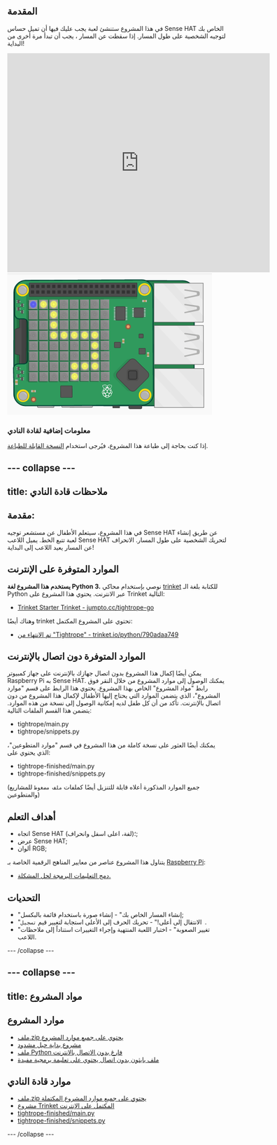 ## المقدمة

في هذا المشروع ستنشئ لعبة يجب عليك فيها أن تميل حساس Sense HAT الخاص بك لتوجيه الشخصية على طول المسار. إذا سقطت عن المسار ، يجب أن تبدأ مرة أخرى من البداية!

<div class="trinket">
  <iframe src="https://trinket.io/embed/python/790adaa749?outputOnly=true&start=result" width="600" height="500" frameborder="0" marginwidth="0" marginheight="0" allowfullscreen mark="crwd-mark">
</iframe> <img src="images/tightrope-final.png" />
</div>

### معلومات إضافية لقادة النادي

إذا كنت بحاجة إلى طباعة هذا المشروع، فيُرجى استخدام [النسخة القابلة للطباعة](https://projects.raspberrypi.org/ar-SA/projects/tightrope/print).

--- collapse ---
---
title: ملاحظات قادة النادي
---

## مقدمة:

في هذا المشروع، سيتعلم الأطفال عن مستشعر توجيه Sense HAT عن طريق إنشاء لعبة تتبع الخط. يميل اللاعب Sense HAT لتحريك الشخصية على طول المسار. الانحراف عن المسار يعيد اللاعب إلى البداية!

## الموارد المتوفرة على الإنترنت

**يستخدم هذا المشروع لغة Python 3.** نوصي بإستخدام محاكي [trinket](https://trinket.io/) للكتابة بلغة الـ Python عبر الانترنت. يحتوي هذا المشروع على Trinket التالية:

* [Trinket Starter Trinket - jumpto.cc/tightrope-go](http://jumpto.cc/tightrope-go)

وهناك أيضًا trinket تحتوي على المشروع المكتمل:

* [تم الانتهاء من "Tightrope" - trinket.io/python/790adaa749](https://trinket.io/python/790adaa749)

## الموارد المتوفرة دون اتصال بالإنترنت

يمكن أيضًا إكمال هذا المشروع بدون اتصال جهازك بالإنترنت [ ](https://www.codeclubprojects.org/en-GB/resources/physical-sense-hat/) على جهاز كمبيوتر Raspberry Pi به Sense HAT. يمكنك الوصول إلى موارد المشروع من خلال النقر فوق رابط "مواد المشروع" الخاص بهذا المشروع. يحتوي هذا الرابط على قسم "موارد المشروع"، الذي يتضمن الموارد التي يحتاج إليها الأطفال لإكمال هذا المشروع من دون اتصال بالإنترنت. تأكد من أن كل طفل لديه إمكانية الوصول إلى نسخة من هذه الموارد. يتضمن هذا القسم الملفات التالية:

* tightrope/main.py
* tightrope/snippets.py

يمكنك أيضًا العثور على نسخة كاملة من هذا المشروع في قسم "موارد المتطوعين"، الذي يحتوي على:

* tightrope-finished/main.py
* tightrope-finished/snippets.py

(جميع الموارد المذكورة أعلاه قابلة للتنزيل أيضًا كملفات `ملف مضغوط` للمشاريع والمتطوعين)

## أهداف التعلم

* اتجاه Sense HAT (لفة، اعلى اسفل وانحراف)؛;
* عرض Sense HAT;
* ألوان RGB;

يتناول هذا المشروع عناصر من معايير المناهج الرقمية الخاصة بـ [Raspberry Pi](http://rpf.io/curriculum):

* [دمج التعليمات البرمجة لحل المشكلة.](https://www.raspberrypi.org/curriculum/programming/builder)

## التحديات

* "إنشاء المسار الخاص بك" - إنشاء صورة باستخدام قائمة بالبكسل;
* "الانتقال إلى أعلى!" - تحريك الحرف إلى الأعلى استجابة لتغيير قيم `تسجيل `.
* "تغيير الصعوبة" - اختبار اللعبة المنتهية وإجراء التغييرات استناداً إلى ملاحظات اللاعب.

--- /collapse ---

--- collapse ---
---
title: مواد المشروع
---

## موارد المشروع

* [ملف.zip يحتوي على جميع موارد المشروع](resources/tightrope-project-resources.zip)
* [مشروع بداية حبل مشدود](http://jumpto.cc/tightrope-go)
* [ملف Python فارغ بدون الاتصال بالانترنت](resources/tightrope-main.py)
* [ملف بايثون بدون اتصال يحتوي على تعليمة برمجية مفيدة](resources/tightrope-snippets.py)

## موارد قادة النادي

* [ملف.zip يحتوي على جميع موارد المشروع المكتملة](resources/tightrope-volunteer-resources.zip)
* [مشروع Trinket المكتمل على الإنترنت](https://trinket.io/python/790adaa749)
* [tightrope-finished/main.py](resources/tightrope-finished-main.py)
* [tightrope-finished/snippets.py](resources/tightrope-finished-snippets.py)

--- /collapse ---